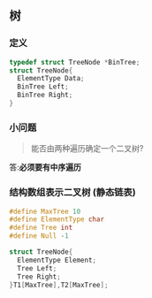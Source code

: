 ## 树

### 定义

~~~C
typedef struct TreeNode *BinTree;
struct TreeNode{
  ElementType Data;
  BinTree Left;
  BinTree Right;
}
~~~





### 小问题

> 能否由两种遍历确定一个二叉树?

答:**必须要有中序遍历**



### 结构数组表示二叉树 (静态链表)

~~~c
#define MaxTree 10
#define ElementType char
#define Tree int 
#define Null -1

struct TreeNode{
  ElementType Element;
  Tree Left;
  Tree Right;
}T1[MaxTree],T2[MaxTree];
~~~



